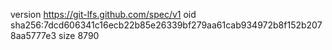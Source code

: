 version https://git-lfs.github.com/spec/v1
oid sha256:7dcd606341c16ecb22b85e26339bf279aa61cab934972b8f152b2078aa5777e3
size 8790
